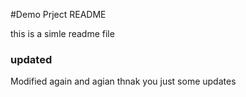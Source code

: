 #Demo Prject README

this is a simle readme file

### updated

Modified again and agian thnak you
just some updates
